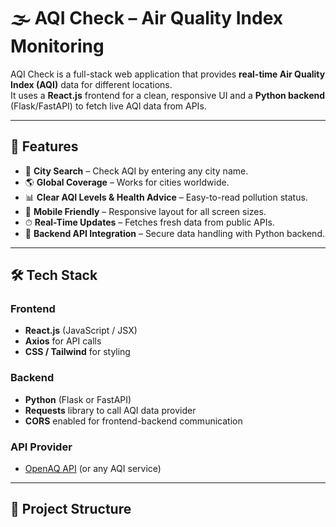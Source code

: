# 🌫️ AQI Check – Air Quality Index Monitoring

AQI Check is a full-stack web application that provides **real-time Air Quality Index (AQI)** data for different locations.  
It uses a **React.js** frontend for a clean, responsive UI and a **Python backend** (Flask/FastAPI) to fetch live AQI data from APIs.

---

## 📌 Features

- 📍 **City Search** – Check AQI by entering any city name.
- 🌎 **Global Coverage** – Works for cities worldwide.
- 📊 **Clear AQI Levels & Health Advice** – Easy-to-read pollution status.
- 📱 **Mobile Friendly** – Responsive layout for all screen sizes.
- ⏱ **Real-Time Updates** – Fetches fresh data from public APIs.
- 🔄 **Backend API Integration** – Secure data handling with Python backend.

---

## 🛠️ Tech Stack

### **Frontend**  
- **React.js** (JavaScript / JSX)
- **Axios** for API calls
- **CSS / Tailwind** for styling

### **Backend**  
- **Python** (Flask or FastAPI)
- **Requests** library to call AQI data provider
- **CORS** enabled for frontend-backend communication

### **API Provider**
- [OpenAQ API](https://openaq.org/) (or any AQI service)

---

## 📂 Project Structure

